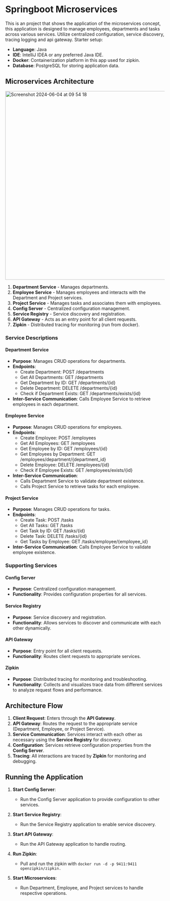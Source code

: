 # Springboot Microservices
This is an project that shows the application of the microservices concept, this application is designed to manage employees, departments and tasks across various services. Utilize centralized configuration, service discovery, tracing logging and api gateway.
Starter setup:
- **Language**: Java
- **IDE**: IntelliJ IDEA or any preferred Java IDE.
- **Docker**: Containerization platform in this app used for zipkin.
- **Database**: PostgreSQL for storing application data.

## Microservices Architecture

<img width="595" alt="Screenshot 2024-06-04 at 09 54 18" src="https://github.com/Jonathanpangkey/springboot_microservices/assets/102292312/d803d0f3-bd9b-4ade-8d6d-8bd7bb329895">


1. **Department Service** - Manages departments.
2. **Employee Service** - Manages employees and interacts with the Department and Project services.
3. **Project Service** - Manages tasks and associates them with employees.
4. **Config Server** - Centralized configuration management.
5. **Service Registry** - Service discovery and registration.
6. **API Gateway** - Acts as an entry point for all client requests.
7. **Zipkin** - Distributed tracing for monitoring (run from docker).

### Service Descriptions

#### Department Service

- **Purpose**: Manages CRUD operations for departments.
- **Endpoints**:
  - Create Department: POST /departments
  - Get All Departments: GET /departments
  - Get Department by ID: GET /departments/{id}
  - Delete Department: DELETE /departments/{id}
  - Check if Department Exists: GET /departments/exists/{id}
- **Inter-Service Communication**: Calls Employee Service to retrieve employees in each department.

#### Employee Service

- **Purpose**: Manages CRUD operations for employees.
- **Endpoints**:
  - Create Employee: POST /employees
  - Get All Employees: GET /employees
  - Get Employee by ID: GET /employees/{id}
  - Get Employees by Department: GET /employees/department/{department_id}
  - Delete Employee: DELETE /employees/{id}
  - Check if Employee Exists: GET /employees/exists/{id}
- **Inter-Service Communication**: 
  - Calls Department Service to validate department existence.
  - Calls Project Service to retrieve tasks for each employee.

#### Project Service

- **Purpose**: Manages CRUD operations for tasks.
- **Endpoints**:
  - Create Task: POST /tasks
  - Get All Tasks: GET /tasks
  - Get Task by ID: GET /tasks/{id}
  - Delete Task: DELETE /tasks/{id}
  - Get Tasks by Employee: GET /tasks/employee/{employee_id}
- **Inter-Service Communication**: Calls Employee Service to validate employee existence.

### Supporting Services

#### Config Server

- **Purpose**: Centralized configuration management.
- **Functionality**: Provides configuration properties for all services.

#### Service Registry

- **Purpose**: Service discovery and registration.
- **Functionality**: Allows services to discover and communicate with each other dynamically.

#### API Gateway

- **Purpose**: Entry point for all client requests.
- **Functionality**: Routes client requests to appropriate services.

#### Zipkin

- **Purpose**: Distributed tracing for monitoring and troubleshooting.
- **Functionality**: Collects and visualizes trace data from different services to analyze request flows and performance.


## Architecture Flow

1. **Client Request**: Enters through the **API Gateway**.
2. **API Gateway**: Routes the request to the appropriate service (Department, Employee, or Project Service).
3. **Service Communication**: Services interact with each other as necessary using the **Service Registry** for discovery.
4. **Configuration**: Services retrieve configuration properties from the **Config Server**.
5. **Tracing**: All interactions are traced by **Zipkin** for monitoring and debugging.


## Running the Application

1. **Start Config Server**:
   - Run the Config Server application to provide configuration to other services.

2. **Start Service Registry**:
   - Run the Service Registry application to enable service discovery.

3. **Start API Gateway**:
   - Run the API Gateway application to handle routing.

4. **Run Zipkin**:
   - Pull and run the zipkin with `docker run -d -p 9411:9411 openzipkin/zipkin.`

4. **Start Microservices**:
   - Run Department, Employee, and Project services to handle respective operations.


